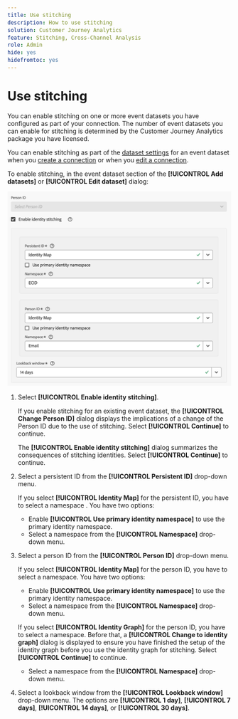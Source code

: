 ```yaml
---
title: Use stitching
description: How to use stitching
solution: Customer Journey Analytics
feature: Stitching, Cross-Channel Analysis
role: Admin
hide: yes
hidefromtoc: yes
---
```


# Use stitching

You can enable stitching on one or more event datasets you have configured as part of your connection. The number of event datasets you can enable for stitching is determined by the  Customer Journey Analytics package you have licensed. 

You can enable stitching as part of the [dataset settings](/help/connections/create-connection.md#dataset-settings) for an event dataset when you [create a connection](/help/connections/create-connection.md) or when you [edit a connection](/help/connections/manage-connections.md#edit-a-connection).

To enable stitching, in the event dataset section of the **[!UICONTROL Add datasets]** or **[!UICONTROL Edit dataset]** dialog: 

![Identity stitching options when you enable identity stitching](assets/identity-stitching-ui.png)

1. Select **[!UICONTROL Enable identity stitching]**.
   
   If you enable stitching for an existing event dataset, the **[!UICONTROL Change Person ID]** dialog displays the implications of a change of the Person ID due to the use of stitching. Select **[!UICONTROL Continue]** to continue.

   The **[!UICONTROL Enable identity stitching]** dialog summarizes the consequences of stitching identities. Select **[!UICONTROL Continue]** to continue.

1. Select a persistent ID from the **[!UICONTROL Persistent ID]** drop-down menu.

   If you select **[!UICONTROL Identity Map]** for the persistent ID, you have to select a namespace . You have two options:

   * Enable **[!UICONTROL Use primary identity namespace]** to use the primary identity namespace.
   * Select a namespace from the **[!UICONTROL Namespace]** drop-down menu.

1. Select a person ID from the **[!UICONTROL Person ID]** drop-down menu.

   If you select **[!UICONTROL Identity Map]** for the person ID, you have to select a namespace. You have two options:

   * Enable **[!UICONTROL Use primary identity namespace]** to use the primary identity namespace.
   * Select a namespace from the **[!UICONTROL Namespace]** drop-down menu.

   If you select **[!UICONTROL Identity Graph]** for the person ID, you have to select a namespace. Before that, a **[!UICONTROL Change to identity graph]** dialog is displayed to ensure you have finished the setup of the identity graph before you use the identity graph for stitching. Select **[!UICONTROL Continue]** to continue.

   * Select a namespace from the **[!UICONTROL Namespace]** drop-down menu.


1. Select a lookback window from the **[!UICONTROL Lookback window]** drop-down menu. The options are **[!UICONTROL 1 day]**, **[!UICONTROL 7 days]**, **[!UICONTROL 14 days]**, or **[!UICONTROL 30 days]**.
